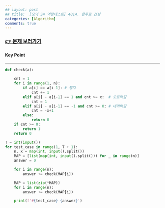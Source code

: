 ```yaml
---
## layout: post
## title:  [모의 SW 역량테스트] 4014. 활주로 건설
categories: [Algorithm]
comments: true
---
```


### [👉 문제 보러가기](https://swexpertacademy.com/main/code/problem/problemDetail.do?contestProbId=AWIeW7FakkUDFAVH)  


#### Key Point



---


```python
def check(a):

    cnt = 1
    for i in range(1, n):
        if a[i] == a[i-1]: # 평지
            cnt += 1
        elif a[i] - a[i-1] == 1 and cnt >= x:  # 오르막길
            cnt = 1
        elif a[i] - a[i-1] == -1 and cnt >= 0: # 내리막길
            cnt = -x+1
        else:
            return 0
    if cnt >= 0:
        return 1
    return 0

T = int(input())
for test_case in range(1, T + 1):
    n, x = map(int, input().split())
    MAP = [list(map(int, input().split())) for _ in range(n)]
    answer = 0

    for i in range(n):
        answer += check(MAP[i])

    MAP = list(zip(*MAP))
    for i in range(n):
        answer += check(MAP[i])

    print(f'#{test_case} {answer}')
```